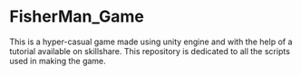 # FisherMan_Game
This is a hyper-casual game made using unity engine and with the help of a tutorial available on skillshare.
This repository is dedicated to all the scripts used in making the game.
